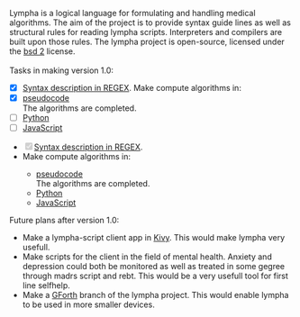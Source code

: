 <script>
document.getElementById( "aboutsmall").style.backgroundColor="#EFAB00";
document.getElementById( "abouttext").style.color="#000000";
document.getElementById( "about").className="menu2active";
</script>
<span class="sc">Lympha</span> is a logical language for formulating and handling medical algorithms. The aim of the project is to provide syntax guide lines as well as structural rules for reading <span class="sc">lympha</span> scripts. Interpreters and compilers are built upon those rules. The <span class="sc">lympha</span> project is open-source, licensed under the <span class="sc">[bsd 2](http://opensource.org/licenses/BSD-2-Clause)</span> license.<br><br>
Tasks in making version 1.0:
- [x] <a href="https://github.com/RickardHultgren/lympha/blob/master/LYMPHA_syntax.0.1.pdf">Syntax description in REGEX</a>.
Make compute algorithms in:
- [x] <a href="https://github.com/RickardHultgren/lympha/blob/master/LYMPHA_algorithm.0.1.pdf">pseudocode</a><br>The algorithms are completed.
- [ ] <a href="https://github.com/RickardHultgren/lympha/tree/python">Python</a>
- [ ] <a href="https://github.com/RickardHultgren/lympha/tree/JavaScript">JavaScript</a>

<ul>
<li><input type="checkbox" disabled="" checked="" /><a href="https://github.com/RickardHultgren/lympha/blob/master/LYMPHA_syntax.0.1.pdf">Syntax description in REGEX</a>.</li>
<li>Make compute algorithms in:</li>
<ul>
<li><a href="https://github.com/RickardHultgren/lympha/blob/master/LYMPHA_algorithm.0.1.pdf">pseudocode</a><br>The algorithms are completed.</li>
<li><a href="https://github.com/RickardHultgren/lympha/tree/python">Python</a></li>
<li><a href="https://github.com/RickardHultgren/lympha/tree/JavaScript">JavaScript</a></li>
</ul>
</ul>
Future plans after version 1.0:
<ul>
<li>Make a <span class="sc">lympha</span>-script client app in <a href="https://kivy.org/">Kivy</a>. This would make <span class="sc">lympha</span> very usefull.</li>
<li>Make scripts for the client in the field of mental health. Anxiety and depression could both be monitored as well as treated in some gegree through <span class="sc">madrs</span> script and <span class="sc">rebt</span>. This would be a very usefull tool for first line selfhelp.</li>
<li>Make a <a href="https://www.gnu.org/software/gforth/">GForth</a> branch of the <span class="sc">lympha</span> project. This would enable <span class="sc">lympha</span> to be used in more smaller devices.</li>
</ul>
